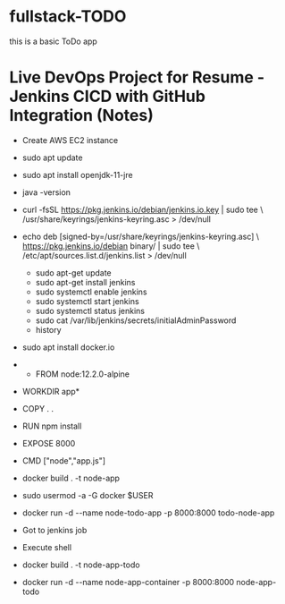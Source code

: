 # fullstack-TODO
this is a basic ToDo app

# Live DevOps Project for Resume - Jenkins CICD with GitHub Integration (Notes)
* Create AWS EC2 instance
* sudo apt update
* sudo apt install openjdk-11-jre
* java -version
* curl -fsSL https://pkg.jenkins.io/debian/jenkins.io.key | sudo tee \   /usr/share/keyrings/jenkins-keyring.asc > /dev/null 
* echo deb [signed-by=/usr/share/keyrings/jenkins-keyring.asc] \   https://pkg.jenkins.io/debian binary/ | sudo tee \   /etc/apt/sources.list.d/jenkins.list > /dev/null

   *  sudo apt-get update 
    * sudo apt-get install jenkins
     * sudo systemctl enable jenkins
     * sudo systemctl start jenkins
    * sudo systemctl status jenkins
    * sudo cat /var/lib/jenkins/secrets/initialAdminPassword
   *  history
    
* sudo apt install docker.io
* * FROM node:12.2.0-alpine
* WORKDIR app* 
* COPY . .
* RUN npm install
* EXPOSE 8000
* CMD ["node","app.js"]
* docker build . -t node-app
* sudo usermod -a -G docker $USER
* docker run -d --name node-todo-app -p 8000:8000 todo-node-app
* Got to jenkins job
* Execute shell 
* docker build . -t node-app-todo
* docker run -d --name node-app-container -p 8000:8000 node-app-todo



